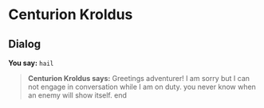 # Centurion Kroldus
## Dialog

**You say:** `hail`



>**Centurion Kroldus says:** Greetings adventurer! I am sorry but I can not engage in conversation while I am on duty. you never know when an enemy will show itself.
end
